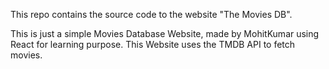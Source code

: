 This repo contains the source code to the website "The Movies DB".

This is just a simple Movies Database Website, made by MohitKumar using React for learning purpose.
This Website uses the TMDB API to fetch movies.
